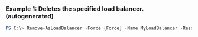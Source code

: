 ### Example 1: Deletes the specified load balancer. (autogenerated)
```powershell
PS C:\> Remove-AzLoadBalancer -Force {Force} -Name MyLoadBalancer -ResourceGroupName MyResourceGroup
```


